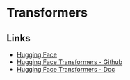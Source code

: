# Transformers
## Links
- [Hugging Face](https://huggingface.co/)
- [Hugging Face Transformers - Github](https://github.com/huggingface/transformers)
- [Hugging Face Transformers - Doc](https://huggingface.co/transformers/)

